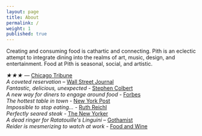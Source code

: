 ```yaml
---
layout: page
title: About
permalink: /
weight: 1
published: true
---
```


Creating and consuming food is cathartic and connecting. Pith is an eclectic attempt to integrate dining into the realms of art, music, design, and entertainment. Food at Pith is seasonal, social, and artistic.

_★★★_ — [Chicago Tribune](http://www.chicagotribune.com/dining/restaurants/ct-review-intro-jonah-reider-food-0928-20160924-column.html)  
_A coveted reservation_ – [Wall Street Journal](http://www.wsj.com/articles/for-columbia-student-entrepreneur-dorm-restaurant-is-just-the-first-course-1454113319)  
_Fantastic, delicious, unexpected_ - [Stephen Colbert](https://www.youtube.com/watch?v=61fjFhCBnRc)  
_A new way for diners to engage around food_ - [Forbes](http://www.forbes.com/sites/eveturowpaul/2016/09/09/what-happens-when-the-dorm-room-chef-graduates/)  
_The hottest table in town_ - [New York Post](http://nypost.com/2015/10/07/the-hottest-table-in-town-is-in-a-columbia-university-dorm/)  
_Impossible to stop eating…_ - [Ruth Reichl](http://ruthreichl.com/2016/04/a-pithy-meal.html/)  
_Perfectly seared steak_ - [The New Yorker](http://www.newyorker.com/magazine/2015/10/26/supper-club)  
_A dead ringer for Ratatouille's Linguini_ – [Gothamist](http://gothamist.com/2016/01/30/there_is_a_900-person_waiting_list.php)  
_Reider is mesmerizing to watch at work_ - [Food and Wine](http://www.foodandwine.com/fwx/food/how-smoke-marijuana)
